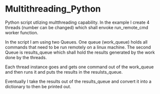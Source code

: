 # Multithreading_Python

Python script utlizing multthreading capability. In the example I create 4 threads (number can be changed) which shall envoke run_remote_cmd worker function.

In the script I am using two Queues. One queue (work_queue) holds all commands that need to be run remotely on a linux machine. The second Queue is results_queue which shall hold the results generated by the work done by the threads.

Each thread instance goes and gets one command out of the work_queue and then runs it and puts the results in the resulsts_queue. 

Eventually I take the results out of the results_queue and convert it into a dictionary to then be printed out.
